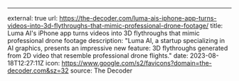 ---
external: true
url: https://the-decoder.com/luma-ais-iphone-app-turns-videos-into-3d-flythroughs-that-mimic-professional-drone-footage/
title: Luma AI's iPhone app turns videos into 3D flythroughs that mimic professional drone footage
description: "Luma AI, a startup specializing in AI graphics, presents an impressive new feature: 3D flythroughs generated from 2D video that resemble professional drone flights."
date: 2023-08-18T12:27:11Z
icon: https://www.google.com/s2/favicons?domain=the-decoder.com&sz=32
source: The Decoder